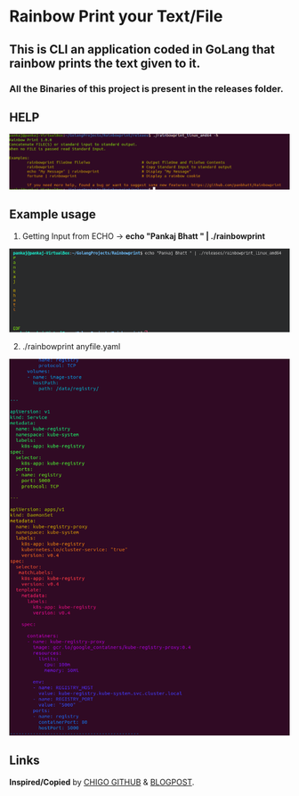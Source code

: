 # Rainbow Print your Text/File

## This is CLI an application coded in GoLang that rainbow prints the text given to it. 

### All the Binaries of this project is present in the releases folder. 

## HELP

![How to get Help](/images/help.png "This is a HELP SCREEN SAMPLE .")



## Example usage

1. Getting Input from ECHO -> **echo "Pankaj Bhatt " | ./rainbowprint**

![Plain Simple Echo INput](/images/echo_message_print_out.png "This is a ECHO INPUT .")

2. ./rainbowprint anyfile.yaml

![Yaml file image.](/images/yaml_file.png "This is a sample YAML FILE OUPUT.")

## Links

**Inspired/Copied** by [CHIGO GITHUB](https://github.com/UltiRequiem/chigo) & [BLOGPOST](https://blog.ultirequiem.com/chigo).
